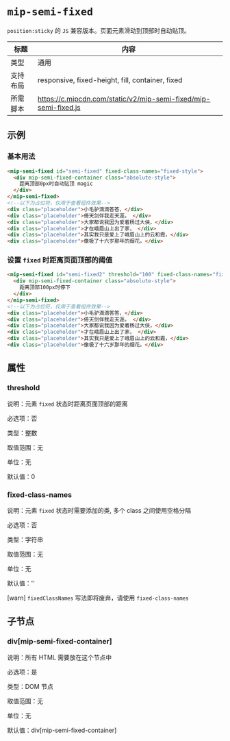 # `mip-semi-fixed`

`position:sticky` 的 `JS` 兼容版本。页面元素滑动到顶部时自动贴顶。

标题|内容
----|----
类型|通用
支持布局|responsive, fixed-height, fill, container, fixed
所需脚本|https://c.mipcdn.com/static/v2/mip-semi-fixed/mip-semi-fixed.js

## 示例

### 基本用法

```html
<mip-semi-fixed id="semi-fixed" fixed-class-names="fixed-style">
  <div mip-semi-fixed-container class="absolute-style">
    距离顶部0px时自动贴顶 magic
  </div>
</mip-semi-fixed>
<!--以下为占位符，仅用于查看组件效果-->
<div class="placeholder">小毛驴滴滴答答，</div>
<div class="placeholder">倚天剑伴我走天涯。 </div>
<div class="placeholder">大家都说我因为爱着杨过大侠，</div>
<div class="placeholder">才在峨眉山上出了家， </div>
<div class="placeholder">其实我只是爱上了峨眉山上的云和霞，</div>
<div class="placeholder">像极了十六岁那年的烟花。</div>
```

### 设置 `fixed` 时距离页面顶部的阈值

```html
<mip-semi-fixed id="semi-fixed2" threshold="100" fixed-class-names="fixed-style">
  <div mip-semi-fixed-container class="absolute-style">
	距离顶部100px时停下
  </div>
</mip-semi-fixed>
<!--以下为占位符，仅用于查看组件效果-->
<div class="placeholder">小毛驴滴滴答答，</div>
<div class="placeholder">倚天剑伴我走天涯。 </div>
<div class="placeholder">大家都说我因为爱着杨过大侠，</div>
<div class="placeholder">才在峨眉山上出了家， </div>
<div class="placeholder">其实我只是爱上了峨眉山上的云和霞，</div>
<div class="placeholder">像极了十六岁那年的烟花。</div>
```

## 属性

### threshold

说明：元素 `fixed` 状态时距离页面顶部的距离

必选项：否

类型：整数

取值范围：无

单位：无

默认值：0

### fixed-class-names

说明：元素 `fixed` 状态时需要添加的类, 多个 class 之间使用空格分隔

必选项：否

类型：字符串

取值范围：无

单位：无

默认值：''

[warn] `fixedClassNames` 写法即将废弃，请使用 `fixed-class-names`

## 子节点

### div[mip-semi-fixed-container]

说明：所有 HTML 需要放在这个节点中

必选项：是

类型：DOM 节点

取值范围：无

单位：无

默认值：div[mip-semi-fixed-container]
